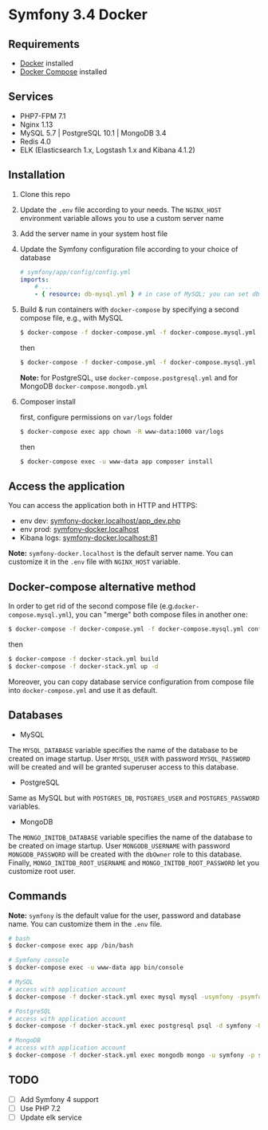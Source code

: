 # Symfony 3.4 Docker

##  Requirements

- [Docker](https://docs.docker.com/engine/installation/) installed
- [Docker Compose](https://docs.docker.com/compose/install/) installed

## Services

- PHP7-FPM 7.1
- Nginx 1.13
- MySQL 5.7 | PostgreSQL 10.1 | MongoDB 3.4
- Redis 4.0
- ELK (Elasticsearch 1.x, Logstash 1.x and Kibana 4.1.2)

## Installation

1. Clone this repo

2. Update the `.env` file according to your needs. The `NGINX_HOST` environment variable allows you to use a custom server name

3. Add the server name in your system host file

4. Update the Symfony configuration file according to your choice of database
    ```yaml
    # symfony/app/config/config.yml
    imports:
        # ...
        - { resource: db-mysql.yml } # in case of MySQL; you can set db-postgresql.yml or db-mongodb.yml
    ```

5. Build & run containers with `docker-compose` by specifying a second compose file, e.g., with MySQL 
    ```bash
    $ docker-compose -f docker-compose.yml -f docker-compose.mysql.yml build
    ```
    then
    ```bash
    $ docker-compose -f docker-compose.yml -f docker-compose.mysql.yml up -d
    ```
    **Note:** for PostgreSQL, use `docker-compose.postgresql.yml` and for MongoDB `docker-compose.mongodb.yml`

6. Composer install

    first, configure permissions on `var/logs` folder
    ```bash
    $ docker-compose exec app chown -R www-data:1000 var/logs
    ```
    then
    ```bash
    $ docker-compose exec -u www-data app composer install
    ```

## Access the application

You can access the application both in HTTP and HTTPS:

- env dev: [symfony-docker.localhost/app_dev.php](http://symfony-docker.localhost/app_dev.php)
- env prod: [symfony-docker.localhost](http://symfony-docker.localhost)
- Kibana logs: [symfony-docker.localhost:81](http://symfony-docker.localhost:81)

**Note:** `symfony-docker.localhost` is the default server name. You can customize it in the `.env` file with `NGINX_HOST` variable.

## Docker-compose alternative method

In order to get rid of the second compose file (e.g.`docker-compose.mysql.yml`), you can "merge" both compose files in another one:

```bash
$ docker-compose -f docker-compose.yml -f docker-compose.mysql.yml config > docker-stack.yml 
```
then
```bash
$ docker-compose -f docker-stack.yml build
$ docker-compose -f docker-stack.yml up -d
```

Moreover, you can copy database service configuration from compose file into `docker-compose.yml` and use it as default.

## Databases

- MySQL

The `MYSQL_DATABASE` variable specifies the name of the database to be created on image startup.
User `MYSQL_USER` with password `MYSQL_PASSWORD` will be created and will be granted superuser access to this database.

- PostgreSQL

Same as MySQL but with `POSTGRES_DB`, `POSTGRES_USER` and `POSTGRES_PASSWORD` variables.

- MongoDB

The `MONGO_INITDB_DATABASE` variable specifies the name of the database to be created on image startup.
User `MONGODB_USERNAME` with password `MONGODB_PASSWORD` will be created with the `dbOwner` role to this database.
Finally, `MONGO_INITDB_ROOT_USERNAME` and `MONGO_INITDB_ROOT_PASSWORD` let you customize root user.

## Commands

**Note:** `symfony` is the default value for the user, password and database name. You can customize them in the `.env` file.

```bash
# bash
$ docker-compose exec app /bin/bash

# Symfony console
$ docker-compose exec -u www-data app bin/console

# MySQL
# access with application account
$ docker-compose -f docker-stack.yml exec mysql mysql -usymfony -psymfony

# PostgreSQL
# access with application account
$ docker-compose -f docker-stack.yml exec postgresql psql -d symfony -U symfony

# MongoDB
# access with application account
$ docker-compose -f docker-stack.yml exec mongodb mongo -u symfony -p symfony --authenticationDatabase symfony
```

## TODO
- [ ] Add Symfony 4 support
- [ ] Use PHP 7.2
- [ ] Update elk service